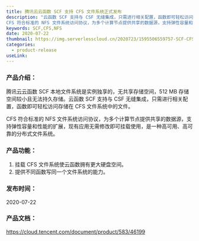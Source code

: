 ```yaml
---
title: 腾讯云云函数 SCF 支持 CFS 文件系统正式发布
description: "云函数 SCF 支持与 CSF 无缝集成，只需进行相关配置，函数即可轻松访问存储在 CFS 文件系统中的文件。
CFS 符合标准的 NFS 文件系统访问协议，为多个计算节点提供共享的数据源，支持弹性容量和性能的扩展，现有应用无需修改即可挂载使用，是一种高可用、高可靠的分布式文件系统。"
keywords: SCF,CFS,NFS
date: 2020-07-22
thumbnail: https://img.serverlesscloud.cn/2020723/1595506559757-SCF-CFS.jpg
categories:
  - product-release
useLink: 
---
```


### 产品介绍：

腾讯云云函数 SCF 本地文件系统是实例独享的，无共享存储空间，512 MB 存储空间较小且无法持久存储。云函数 SCF 支持与 CSF 无缝集成，只需进行相关配置，函数即可轻松访问存储在 CFS 文件系统中的文件。

CFS 符合标准的 NFS 文件系统访问协议，为多个计算节点提供共享的数据源，支持弹性容量和性能的扩展，现有应用无需修改即可挂载使用，是一种高可用、高可靠的分布式文件系统。
  
### 产品功能：

1. 挂载 CFS 文件系统使云函数拥有更大硬盘空间。
2. 提供不同函数写同一个文件系统的能力。

### 发布时间：

2020-07-22

### 产品文档：

https://cloud.tencent.com/document/product/583/46199



